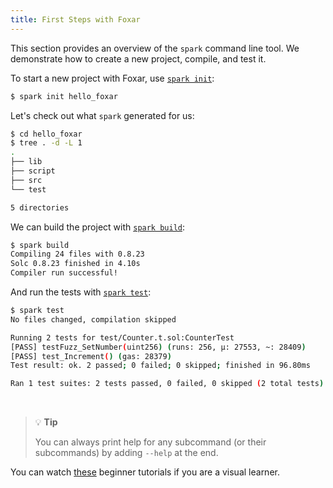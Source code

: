 ```yaml
---
title: First Steps with Foxar
---
```


This section provides an overview of the `spark` command line tool. We demonstrate how to create a new project, compile, and test it.

To start a new project with Foxar, use [`spark init`](../reference/spark/spark-init.md):

```sh
$ spark init hello_foxar
```

Let's check out what `spark` generated for us:

```sh
$ cd hello_foxar
$ tree . -d -L 1
.
├── lib
├── script
├── src
└── test

5 directories
```

We can build the project with [`spark build`](../reference/spark/spark-build.md):

```sh
$ spark build
Compiling 24 files with 0.8.23
Solc 0.8.23 finished in 4.10s
Compiler run successful!
```

And run the tests with [`spark test`](../reference/spark/spark-test.md):

```sh
$ spark test
No files changed, compilation skipped

Running 2 tests for test/Counter.t.sol:CounterTest
[PASS] testFuzz_SetNumber(uint256) (runs: 256, μ: 27553, ~: 28409)
[PASS] test_Increment() (gas: 28379)
Test result: ok. 2 passed; 0 failed; 0 skipped; finished in 96.80ms

Ran 1 test suites: 2 tests passed, 0 failed, 0 skipped (2 total tests)
```

<br />

> 💡 **Tip**
>
> You can always print help for any subcommand (or their subcommands) by adding `--help` at the end.

You can watch [these](../tutorials/learn-foxar.md) beginner tutorials if you are a visual learner.
